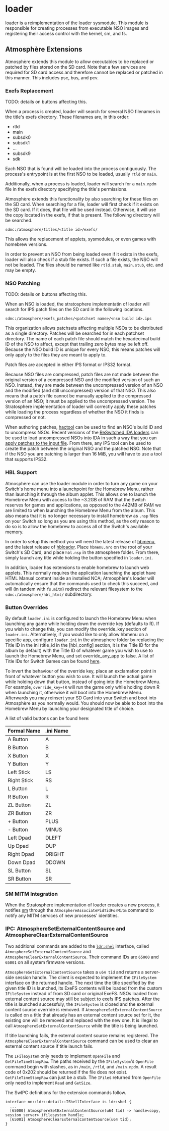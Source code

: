 # loader

loader is a reimplementation of the loader sysmodule. This module is responsible for creating processes from executable NSO images and registering their access control with the kernel, sm, and fs.

## Atmosphère Extensions

Atmosphère extends this module to allow executables to be replaced or patched by files stored on the SD card. Note that a few services are required for SD card access and therefore cannot be replaced or patched in this manner. This includes psc, bus, and pcv.

### Exefs Replacement

TODO: details on buttons affecting this.

When a process is created, loader will search for several NSO filenames in the title's exefs directory.
These filenames are, in this order:

  - rtld
  - main
  - subsdk0
  - subsdk1
  - ...
  - subsdk9
  - sdk

Each NSO that is found will be loaded into the process contiguously. The process's entrypoint is at the first NSO to be loaded, usually `rtld` or `main`.

Additionally, when a process is loaded, loader will search for a `main.npdm` file in the exefs directory specifying the title's permissions.

Atmosphère extends this functionality by also searching for these files on the SD card. When searching for a file, loader will first check if it exists on the SD card. If it does, that file will be used instead. Otherwise, it will use the copy located in the exefs, if that is present. The following directory will be searched.

```
sdmc:/atmosphere/titles/<title id>/exefs/
```

This allows the replacement of applets, sysmodules, or even games with homebrew versions.

In order to prevent an NSO from being loaded even if it exists in the exefs, loader will also check if a stub file exists. If such a file exists, the NSO will not be loaded. The files should be named like `rtld.stub`, `main.stub`, etc. and may be empty.

### NSO Patching

TODO: details on buttons affecting this.

When an NSO is loaded, the stratosphere implementatin of loader will search for IPS patch files on the SD card in the following locations.
```
sdmc:/atmosphere/exefs_patches/<patchset name>/<nso build id>.ips
```
This organization allows patchsets affecting multiple NSOs to be distributed as a single directory. Patches will be searched for in each patchset directory. The name of each patch file should match the hexadecimal build ID of the NSO to affect, except that trailing zero bytes may be left off. Because the NSO build ID is unique for every NSO, this means patches will only apply to the files they are meant to apply to.

Patch files are accepted in either IPS format or IPS32 format.

Because NSO files are compressed, patch files are not made between the original version of a compressed NSO and the modified version of such an NSO. Instead, they are made between the uncompressed version of an NSO and the modified (and still uncompressed) version of that NSO. This also means that a patch file cannot be manually applied to the compressed version of an NSO; it must be applied to the uncompressed version. The Stratosphere implementation of loader will correctly apply these patches while loading the process regardless of whether the NSO it finds is compressed or not.

When authoring patches, [hactool](https://github.com/SciresM/hactool) can be used to find an NSO's build ID and to uncompress NSOs. Recent versions of the [ReSwitched IDA loaders](https://github.com/reswitched/loaders) can be used to load uncompressed NSOs into IDA in such a way that you can [apply patches to the input file](https://www.hex-rays.com/products/ida/support/idadoc/1618.shtml). From there, any IPS tool can be used to create the patch between the original NSO and the patched NSO. Note that if the NSO you are patching is larger than 16 MiB, you will have to use a tool that supports IPS32.

### HBL Support

Atmosphère can use the loader module in order to turn any game on your Switch's home menu into a launchpoint for the Homebrew Menu, rather than launching it through the album applet. This allows one to launch the Homebrew Menu with access to the ~3.2GB of RAM that the Switch reserves for games and applications, as opposed to the 442MB of RAM we are limited to when launching the Homebrew Menu from the album. This also means that it is no longer necessary to install homebrew as `.nsp` files on your Switch so long as you are using this method, as the only reason to do so is to allow the homebrew to access all of the Switch's available memory.

In order to setup this method you will need the latest release of [hbmenu](https://github.com/switchbrew/nx-hbmenu/releases), and the latest release of [hbloader](https://github.com/switchbrew/nx-hbloader/releases). Place `hbmenu.nro` on the root of your Switch's SD Card, and place `hbl.nsp` in the atmosphere folder. From there, simply launch any title while holding the button specified in `loader.ini`.

In addition, loader has extensions to enable homebrew to launch web applets. This normally requires the application launching the applet have HTML Manual content inside an installed NCA; Atmosphère's loader will automatically ensure that the commands used to check this succeed, and will (in tandem with `fs.mitm`) redirect the relevant filesystem to the `sdmc:/atmosphere/hbl_html/` subdirectory.

### Button Overrides

By default `loader.ini` is configured to launch the Homebrew Menu when launching any game while holding down the override key (defaults to R). If you wish to change this, you can modify the override_key section of `loader.ini`. Alternatively, if you would like to only allow hbmenu on a specific app, configure `loader.ini` in the atmosphere folder by replacing the Title ID in the ini (title_id in the [hbl_config] section, it is the Title ID for the album by default) with the Title ID of whatever game you wish to use to launch the Homebrew Menu, and set override_any_app to false. A list of Title IDs for Switch Games can be found [here](https://switchbrew.org/wiki/Title_list/Games).

To invert the behaviour of the override key, place an exclamation point in front of whatever button you wish to use. It will launch the actual game while holding down that button, instead of going into the Homebrew Menu. For example, `override_key=!R` will run the game only while holding down R when launching it, otherwise it will boot into the Homebrew Menu. Afterwards you may reinsert your SD Card into your Switch and boot into Atmosphère as you normally would. You should now be able to boot into the Homebrew Menu by launching your designated title of choice.

A list of valid buttons can be found here:

| Formal Name | .ini Name |
| ----------- | --------- |
| A Button    | A         |
| B Button    | B         |
| X Button    | X         |
| Y Button    | Y         |
| Left Stick  | LS        |
| Right Stick | RS        |
| L Button    | L         |
| R Button    | R         |
| ZL Button   | ZL        |
| ZR Button   | ZR        |
| + Button    | PLUS      |
| - Button    | MINUS     |
| Left Dpad   | DLEFT     |
| Up Dpad     | DUP       |
| Right Dpad  | DRIGHT    |
| Down Dpad   | DDOWN     |
| SL Button   | SL        |
| SR Button   | SR        |

### SM MITM Integration

When the Stratosphere implementation of loader creates a new process, it notifies [sm](sm.md) through the `AtmosphereAssociatePidTidForMitm` command to notify any MITM services of new processes' identities.

### IPC: AtmosphereSetExternalContentSource and AtmosphereClearExternalContentSource

Two additional commands are added to the [`ldr:shel`](https://reswitched.github.io/SwIPC/ifaces.html#nn::ro::detail::ILdrShellInterface) interface, called `AtmosphereSetExternalContentSource` and `AtmosphereClearExternalContentSource`.
Their command IDs are `65000` and `65001` on all system firmware versions.

`AtmosphereSetExternalContentSource` takes a `u64 tid` and returns a server-side session handle.
The client is expected to implement the `IFileSystem` interface on the returned handle. The next
time the title specified by the given title ID is launched, its ExeFS contents will be loaded from
the custom `IFileSystem` instead of from SD card or original ExeFS. NSOs loaded from external
content source may still be subject to exefs IPS patches. After the title is launched successfuly,
the `IFileSystem` is closed and the external content source override is removed. If
`AtmosphereSetExternalContentSource` is called on a title that already has an external content
source set for it, the existing one will be removed and replaced with the new one. It is illegal to
call `AtmosphereSetExternalContentSource` while the title is being launched.

If title launching fails, the external content source remains registered. The
`AtmosphereClearExternalContentSource` command can be used to clear an external content source if
title launch fails.

The `IFileSystem` only needs to implement `OpenFile` and `GetFileTimeStampRaw`. The paths received
by the `IFileSystem`'s `OpenFile` command begin with slashes, as in `/main`, `/rtld`, and `/main.npdm`.
A result code of 0x202 should be returned if the file does not exist. `GetFileTimeStampRaw` can just
be a stub. The `IFile`s returned from `OpenFile` only need to implement `Read` and `GetSize`.

The SwIPC definitions for the extension commands follow.
```
interface nn::ldr::detail::IShellInterface is ldr:shel {
  ...
  [65000] AtmosphereSetExternalContentSource(u64 tid) -> handle<copy, session_server> ifilesystem_handle;
  [65001] AtmosphereClearExternalContentSource(u64 tid);
}
```
